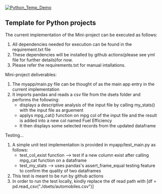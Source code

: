 [![Python_Temp_Demo](https://github.com/nogibjj/oo46_Python_Temp/actions/workflows/actions.yml/badge.svg)][def]

## Template for Python projects

The current implementation of the Mini-project can be executed as follows:

1. All dependencies needed for execution can be found in the requirement.txt file
2. These dependencies will be installed  by github actions(please see yml file for further details)for now.
3. Please refer the requirements.txt for manual intallations. 

Mini-project deliverables:
1. The myapp/main.py file can be thought of as the main app entry in the current implementation
2. It imports pandas and reads a csv file from the dsets folder and performs the following:
    - displays a descriptive analysis of the input file by calling my_stats() with the input file as arguement
    - applys mpg_cat() function on mpg col of the input file and the result is added into a new col named Fuel Efficiency
    - It then displays some selected records from the updated dataframe

Testing...
1. A simple unit test implementation is provided in myapp/test_main.py as follows:
    - test_col_exist function --> test if a new column exist after calling mpg_cat function on a dataframe
    - test_my_stats --> uses pandas's assert_frame_equal testing feature to confirm the quality of two dataframes
2. This test is meant to be run by github actions
3. In order to run the test locally, kindly replace the df read path with [df = pd.read_csv("./dsets/automobiles.csv")]

[def]: https://github.com/nogibjj/oo46_Python_Temp/actions/workflows/actions.yml
